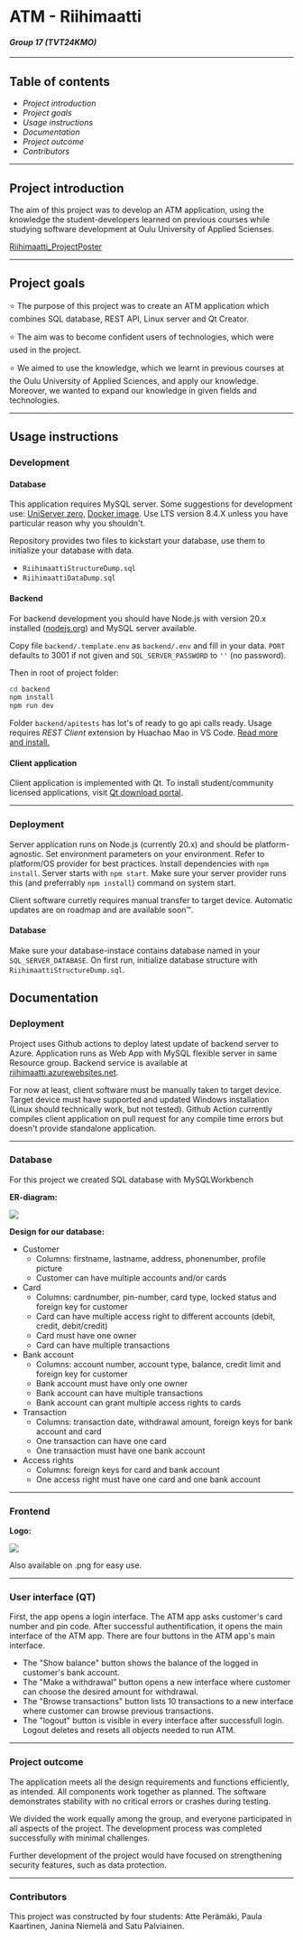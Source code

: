 # ATM - Riihimaatti 
#### *Group 17 (TVT24KMO)*

---

## Table of contents

- *Project introduction*
- *Project goals*
- *Usage instructions*
- *Documentation*
- *Project outcome*
- *Contributors*

---

## Project introduction

The aim of this project was to develop an ATM application, using the knowledge the student-developers learned on previous courses while studying software development at Oulu University of Applied Scienses.

[Riihimaatti_ProjectPoster](PosterRiihimaatti.jpg)


---

## Project goals

 :star: The purpose of this project was to create an ATM application which combines SQL database, REST API, Linux server and Qt Creator.

 :star: The aim was to become confident users of technologies, which were used in the project.

 :star: We aimed to use the knowledge, which we learnt in previous courses at the Oulu University of Applied Sciences, and apply our knowledge. Moreover, we wanted to expand our knowledge in given fields and technologies. 

---

## Usage instructions

### Development

#### Database

This application requires MySQL server. Some suggestions for development use: [UniServer zero](https://www.uniformserver.com/), [Docker image](https://hub.docker.com/_/mysql/). Use LTS version 8.4.X unless you have particular reason why you shouldn't.

Repository provides two files to kickstart your database, use them to initialize your database with data.

- `RiihimaattiStructureDump.sql`
- `RiihimaattiDataDump.sql`

#### Backend

For backend development you should have Node.js with version 20.x installed ([nodejs.org](https://nodejs.org/)) and MySQL server available. 

Copy file `backend/.template.env` as `backend/.env` and fill in your data. `PORT` defaults to 3001 if not given and `SQL_SERVER_PASSWORD` to `''` (no password).

Then in root of project folder:

```sh
cd backend
npm install
npm run dev
```

Folder `backend/apitests` has lot's of ready to go api calls ready. Usage requires _REST Client_ extension by Huachao Mao in VS Code. [Read more and install.](https://marketplace.visualstudio.com/items?itemName=humao.rest-client)

#### Client application

Client application is implemented with Qt. To install student/community licensed applications, visit [Qt download portal](https://www.qt.io/download-dev).

---

### Deployment

Server application runs on Node.js (currently 20.x) and should be platform-agnostic. Set environment parameters on your environment. Refer to platform/OS provider for best practices. Install dependencies with `npm install`. Server starts with `npm start`. Make sure your server provider runs this (and preferrably `npm install`) command on system start.

Client software curretly requires manual transfer to target device. Automatic updates are on roadmap and are available soon™️.

#### Database

Make sure your database-instace contains database named in your `SQL_SERVER_DATABASE`. On first run, initialize database structure with `RiihimaattiStructureDump.sql`.

## Documentation

### Deployment

Project uses Github actions to deploy latest update of backend server to Azure. Application runs as Web App with MySQL flexible server in same Resource group. Backend service is available at [riihimaatti.azurewebsites.net](https://riihimaatti.azurewebsites.net).

For now at least, client software must be manually taken to target device. Target device must have supported and updated Windows installation (Linux should technically work, but not tested). Github Action currently compiles client application on pull request for any compile time errors but doesn't provide standalone application.

---
### Database

For this project we created SQL database with MySQLWorkbench

**ER-diagram:**

<img src="ERdiagram.png">

**Design for our database:**
- Customer
    - Columns: firstname, lastname, address, phonenumber, profile picture
    - Customer can have multiple accounts and/or cards
- Card
    - Columns: cardnumber, pin-number, card type, locked status and foreign key for customer
    - Card can have multiple access right to different accounts (debit, credit, debit/credit)
    - Card must have one owner
    - Card can have multiple transactions
- Bank account
    - Columns: account number, account type, balance, credit limit and foreign key for customer
    - Bank account must have only one owner
    - Bank account can have multiple transactions
    - Bank account can grant multiple access rights to cards
- Transaction
    - Columns: transaction date, withdrawal amount, foreign keys for bank account and card
    - One transaction can have one card
    - One transaction must have one bank account
- Access rights
    - Columns: foreign keys for card and bank account
    - One access right must have one card and one bank account
---
### Frontend

**Logo:** 

<img src="riihimaattilogo.jpg">

Also available on .png for easy use.

---
### User interface (QT)


First, the app opens a login interface. The ATM app asks customer's card number and pin code. After successful authentification, it opens the main interface of the ATM app. There are four buttons in the ATM app's main interface. 
- The "Show balance" button shows the balance of the logged in customer's bank account. 
- The "Make a withdrawal" button opens a new interface where customer can choose the desired amount for withdrawal.
- The "Browse transactions" button lists 10 transactions to a new interface where customer can browse previous transactions.
- The "logout" button is visible in every interface after successfull login. Logout deletes and resets all objects needed to run ATM.

---

### Project outcome

The application meets all the design requirements and functions efficiently, as intended. All components work together as planned. The software demonstrates stability with no critical errors or crashes during testing.

We divided the work equally among the group, and everyone participated in all aspects of the project. The development process was completed successfully with minimal challenges.​

Further development of the project would have focused on strengthening security features, such as data protection.​

---

### Contributors

This project was constructed by four students: Atte Perämäki, Paula Kaartinen, Janina Niemelä and Satu Palviainen. 
